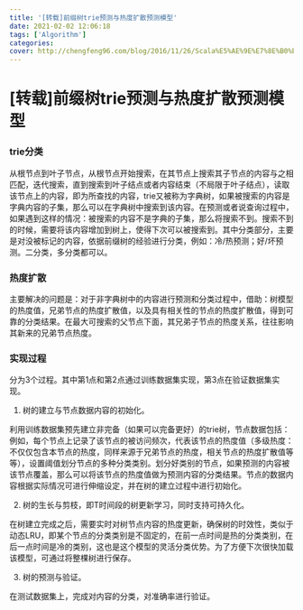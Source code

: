 ```yaml
---
title: '[转载]前缀树trie预测与热度扩散预测模型'
date: 2021-02-02 12:06:18
tags: ['Algorithm']
categories:
cover: http://chengfeng96.com/blog/2016/11/26/Scala%E5%AE%9E%E7%8E%B0%E5%89%8D%E7%BC%80%E6%A0%91/%E5%89%8D%E7%BC%80%E6%A0%91.jpg
---
```

<meta name="referrer" content="no-referrer" />

# [转载]前缀树trie预测与热度扩散预测模型

### trie分类

从根节点到叶子节点，从根节点开始搜索，在其节点上搜索其子节点的内容与之相匹配，迭代搜索，直到搜索到叶子结点或者内容结束（不局限于叶子结点），读取该节点上的内容，即为所查找的内容，trie又被称为字典树，如果被搜索的内容是字典内容的子集，那么可以在字典树中搜索到该内容。在预测或者说查询过程中，如果遇到这样的情况：被搜索的内容不是字典的子集，那么将搜索不到。搜索不到的时候，需要将该内容增加到树上，使得下次可以被搜索到。其中分类部分，主要是对没被标记的内容，依据前缀树的经验进行分类，例如：冷/热预测；好/坏预测。二分类，多分类都可以。

### 热度扩散

主要解决的问题是：对于非字典树中的内容进行预测和分类过程中，借助：树模型的热度值，兄弟节点的热度扩散值，以及具有相关性的节点的热度扩散值，得到可靠的分类结果。在最大可搜索的父节点下面，其兄弟子节点的热度关系，往往影响其新来的兄弟节点热度。

### 实现过程

分为3个过程。其中第1点和第2点通过训练数据集实现，第3点在验证数据集实现。

1. 树的建立与节点数据内容的初始化。

利用训练数据集预先建立非完备（如果可以完备更好）的trie树，节点数据包括：例如，每个节点上记录了该节点的被访问频次，代表该节点的热度值（多级热度：不仅仅包含本节点的热度，同样来源于兄弟节点的热度，相关节点的热度扩散值等等），设置阈值划分节点的多种分类类别。划分好类别的节点，如果预测的内容被该节点覆盖，那么可以将该节点的热度值做为预测内容的分类结果。节点的数据内容根据实际情况可进行伸缩设定，并在树的建立过程中进行初始化。

2. 树的生长与剪枝，即T时间段的树更新学习，同时支持可持久化。

在树建立完成之后，需要实时对树节点内容的热度更新，确保树的时效性，类似于动态LRU，即某个节点的分类类别是不固定的，在前一点时间是热的分类类别，在后一点时间是冷的类别，这也是这个模型的灵活分类优势。为了方便下次很快加载该模型，可通过将整棵树进行保存。

3. 树的预测与验证。

在测试数据集上，完成对内容的分类，对准确率进行验证。